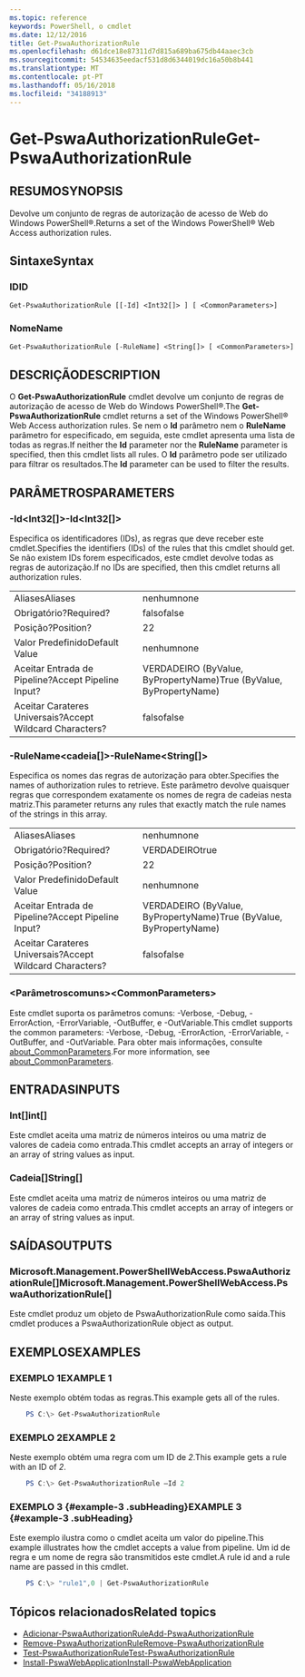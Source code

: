 ```yaml
---
ms.topic: reference
keywords: PowerShell, o cmdlet
ms.date: 12/12/2016
title: Get-PswaAuthorizationRule
ms.openlocfilehash: d61dce18e87311d7d815a689ba675db44aaec3cb
ms.sourcegitcommit: 54534635eedacf531d8d6344019dc16a50b8b441
ms.translationtype: MT
ms.contentlocale: pt-PT
ms.lasthandoff: 05/16/2018
ms.locfileid: "34188913"
---
```

# <a name="get-pswaauthorizationrule"></a><span data-ttu-id="0522d-103">Get-PswaAuthorizationRule</span><span class="sxs-lookup"><span data-stu-id="0522d-103">Get-PswaAuthorizationRule</span></span>

## <a name="synopsis"></a><span data-ttu-id="0522d-104">RESUMO</span><span class="sxs-lookup"><span data-stu-id="0522d-104">SYNOPSIS</span></span>

<span data-ttu-id="0522d-105">Devolve um conjunto de regras de autorização de acesso de Web do Windows PowerShell®.</span><span class="sxs-lookup"><span data-stu-id="0522d-105">Returns a set of the Windows PowerShell® Web Access authorization rules.</span></span>

## <a name="syntax"></a><span data-ttu-id="0522d-106">Sintaxe</span><span class="sxs-lookup"><span data-stu-id="0522d-106">Syntax</span></span>

### <a name="id"></a><span data-ttu-id="0522d-107">ID</span><span class="sxs-lookup"><span data-stu-id="0522d-107">ID</span></span>
```
Get-PswaAuthorizationRule [[-Id] <Int32[]> ] [ <CommonParameters>]
```

### <a name="name"></a><span data-ttu-id="0522d-108">Nome</span><span class="sxs-lookup"><span data-stu-id="0522d-108">Name</span></span>
```
Get-PswaAuthorizationRule [-RuleName] <String[]> [ <CommonParameters>]
```

## <a name="description"></a><span data-ttu-id="0522d-109">DESCRIÇÃO</span><span class="sxs-lookup"><span data-stu-id="0522d-109">DESCRIPTION</span></span>

<span data-ttu-id="0522d-110">O **Get-PswaAuthorizationRule** cmdlet devolve um conjunto de regras de autorização de acesso de Web do Windows PowerShell®.</span><span class="sxs-lookup"><span data-stu-id="0522d-110">The **Get-PswaAuthorizationRule** cmdlet returns a set of the Windows PowerShell® Web Access authorization rules.</span></span>
<span data-ttu-id="0522d-111">Se nem o **Id** parâmetro nem o **RuleName** parâmetro for especificado, em seguida, este cmdlet apresenta uma lista de todas as regras.</span><span class="sxs-lookup"><span data-stu-id="0522d-111">If neither the **Id** parameter nor the **RuleName** parameter is specified, then this cmdlet lists all rules.</span></span> <span data-ttu-id="0522d-112">O **Id** parâmetro pode ser utilizado para filtrar os resultados.</span><span class="sxs-lookup"><span data-stu-id="0522d-112">The **Id** parameter can be used to filter the results.</span></span>

## <a name="parameters"></a><span data-ttu-id="0522d-113">PARÂMETROS</span><span class="sxs-lookup"><span data-stu-id="0522d-113">PARAMETERS</span></span>

### <a name="-idltint32gt"></a><span data-ttu-id="0522d-114">-Id&lt;Int32\[\]&gt;</span><span class="sxs-lookup"><span data-stu-id="0522d-114">-Id&lt;Int32\[\]&gt;</span></span>

<span data-ttu-id="0522d-115">Especifica os identificadores (IDs), as regras que deve receber este cmdlet.</span><span class="sxs-lookup"><span data-stu-id="0522d-115">Specifies the identifiers (IDs) of the rules that this cmdlet should get.</span></span> <span data-ttu-id="0522d-116">Se não existem IDs forem especificados, este cmdlet devolve todas as regras de autorização.</span><span class="sxs-lookup"><span data-stu-id="0522d-116">If no IDs are specified, then this cmdlet returns all authorization rules.</span></span>

|||
|-|-|
| <span data-ttu-id="0522d-117">Aliases</span><span class="sxs-lookup"><span data-stu-id="0522d-117">Aliases</span></span>                              | <span data-ttu-id="0522d-118">nenhum</span><span class="sxs-lookup"><span data-stu-id="0522d-118">none</span></span>                                 |
| <span data-ttu-id="0522d-119">Obrigatório?</span><span class="sxs-lookup"><span data-stu-id="0522d-119">Required?</span></span>                            | <span data-ttu-id="0522d-120">falso</span><span class="sxs-lookup"><span data-stu-id="0522d-120">false</span></span>                                |
| <span data-ttu-id="0522d-121">Posição?</span><span class="sxs-lookup"><span data-stu-id="0522d-121">Position?</span></span>                            | <span data-ttu-id="0522d-122">2</span><span class="sxs-lookup"><span data-stu-id="0522d-122">2</span></span>                                    |
| <span data-ttu-id="0522d-123">Valor Predefinido</span><span class="sxs-lookup"><span data-stu-id="0522d-123">Default Value</span></span>                        | <span data-ttu-id="0522d-124">nenhum</span><span class="sxs-lookup"><span data-stu-id="0522d-124">none</span></span>                                 |
| <span data-ttu-id="0522d-125">Aceitar Entrada de Pipeline?</span><span class="sxs-lookup"><span data-stu-id="0522d-125">Accept Pipeline Input?</span></span>               | <span data-ttu-id="0522d-126">VERDADEIRO (ByValue, ByPropertyName)</span><span class="sxs-lookup"><span data-stu-id="0522d-126">True (ByValue, ByPropertyName)</span></span>       |
| <span data-ttu-id="0522d-127">Aceitar Carateres Universais?</span><span class="sxs-lookup"><span data-stu-id="0522d-127">Accept Wildcard Characters?</span></span>          | <span data-ttu-id="0522d-128">falso</span><span class="sxs-lookup"><span data-stu-id="0522d-128">false</span></span>                                |

### <a name="-rulenameltstringgt"></a><span data-ttu-id="0522d-129">-RuleName&lt;cadeia\[\]&gt;</span><span class="sxs-lookup"><span data-stu-id="0522d-129">-RuleName&lt;String\[\]&gt;</span></span>

<span data-ttu-id="0522d-130">Especifica os nomes das regras de autorização para obter.</span><span class="sxs-lookup"><span data-stu-id="0522d-130">Specifies the names of authorization rules to retrieve.</span></span> <span data-ttu-id="0522d-131">Este parâmetro devolve quaisquer regras que correspondem exatamente os nomes de regra de cadeias nesta matriz.</span><span class="sxs-lookup"><span data-stu-id="0522d-131">This parameter returns any rules that exactly match the rule names of the strings in this array.</span></span>

|||
|-|-|
| <span data-ttu-id="0522d-132">Aliases</span><span class="sxs-lookup"><span data-stu-id="0522d-132">Aliases</span></span>                              | <span data-ttu-id="0522d-133">nenhum</span><span class="sxs-lookup"><span data-stu-id="0522d-133">none</span></span>                                 |
| <span data-ttu-id="0522d-134">Obrigatório?</span><span class="sxs-lookup"><span data-stu-id="0522d-134">Required?</span></span>                            | <span data-ttu-id="0522d-135">VERDADEIRO</span><span class="sxs-lookup"><span data-stu-id="0522d-135">true</span></span>                                 |
| <span data-ttu-id="0522d-136">Posição?</span><span class="sxs-lookup"><span data-stu-id="0522d-136">Position?</span></span>                            | <span data-ttu-id="0522d-137">2</span><span class="sxs-lookup"><span data-stu-id="0522d-137">2</span></span>                                    |
| <span data-ttu-id="0522d-138">Valor Predefinido</span><span class="sxs-lookup"><span data-stu-id="0522d-138">Default Value</span></span>                        | <span data-ttu-id="0522d-139">nenhum</span><span class="sxs-lookup"><span data-stu-id="0522d-139">none</span></span>                                 |
| <span data-ttu-id="0522d-140">Aceitar Entrada de Pipeline?</span><span class="sxs-lookup"><span data-stu-id="0522d-140">Accept Pipeline Input?</span></span>               | <span data-ttu-id="0522d-141">VERDADEIRO (ByValue, ByPropertyName)</span><span class="sxs-lookup"><span data-stu-id="0522d-141">True (ByValue, ByPropertyName)</span></span>       |
| <span data-ttu-id="0522d-142">Aceitar Carateres Universais?</span><span class="sxs-lookup"><span data-stu-id="0522d-142">Accept Wildcard Characters?</span></span>          | <span data-ttu-id="0522d-143">falso</span><span class="sxs-lookup"><span data-stu-id="0522d-143">false</span></span>                                |

### <a name="ltcommonparametersgt"></a><span data-ttu-id="0522d-144">&lt;Parâmetroscomuns&gt;</span><span class="sxs-lookup"><span data-stu-id="0522d-144">&lt;CommonParameters&gt;</span></span>

<span data-ttu-id="0522d-145">Este cmdlet suporta os parâmetros comuns: -Verbose, -Debug, -ErrorAction, -ErrorVariable, -OutBuffer, e -OutVariable.</span><span class="sxs-lookup"><span data-stu-id="0522d-145">This cmdlet supports the common parameters: -Verbose, -Debug, -ErrorAction, -ErrorVariable, -OutBuffer, and -OutVariable.</span></span>
<span data-ttu-id="0522d-146">Para obter mais informações, consulte [about_CommonParameters](http://go.microsoft.com/fwlink/p/?LinkID=113216).</span><span class="sxs-lookup"><span data-stu-id="0522d-146">For more information, see [about_CommonParameters](http://go.microsoft.com/fwlink/p/?LinkID=113216).</span></span>

## <a name="inputs"></a><span data-ttu-id="0522d-147">ENTRADAS</span><span class="sxs-lookup"><span data-stu-id="0522d-147">INPUTS</span></span>

### <a name="int"></a><span data-ttu-id="0522d-148">Int\[\]</span><span class="sxs-lookup"><span data-stu-id="0522d-148">int\[\]</span></span>

<span data-ttu-id="0522d-149">Este cmdlet aceita uma matriz de números inteiros ou uma matriz de valores de cadeia como entrada.</span><span class="sxs-lookup"><span data-stu-id="0522d-149">This cmdlet accepts an array of integers or an array of string values as input.</span></span>

### <a name="string"></a><span data-ttu-id="0522d-150">Cadeia\[\]</span><span class="sxs-lookup"><span data-stu-id="0522d-150">String\[\]</span></span>

<span data-ttu-id="0522d-151">Este cmdlet aceita uma matriz de números inteiros ou uma matriz de valores de cadeia como entrada.</span><span class="sxs-lookup"><span data-stu-id="0522d-151">This cmdlet accepts an array of integers or an array of string values as input.</span></span>

## <a name="outputs"></a><span data-ttu-id="0522d-152">SAÍDAS</span><span class="sxs-lookup"><span data-stu-id="0522d-152">OUTPUTS</span></span>

### <a name="microsoftmanagementpowershellwebaccesspswaauthorizationrule"></a><span data-ttu-id="0522d-153">Microsoft.Management.PowerShellWebAccess.PswaAuthorizationRule\[\]</span><span class="sxs-lookup"><span data-stu-id="0522d-153">Microsoft.Management.PowerShellWebAccess.PswaAuthorizationRule\[\]</span></span>

<span data-ttu-id="0522d-154">Este cmdlet produz um objeto de PswaAuthorizationRule como saída.</span><span class="sxs-lookup"><span data-stu-id="0522d-154">This cmdlet produces a PswaAuthorizationRule object as output.</span></span>


## <a name="examples"></a><span data-ttu-id="0522d-155">EXEMPLOS</span><span class="sxs-lookup"><span data-stu-id="0522d-155">EXAMPLES</span></span>

### <a name="example-1"></a><span data-ttu-id="0522d-156">EXEMPLO 1</span><span class="sxs-lookup"><span data-stu-id="0522d-156">EXAMPLE 1</span></span>

<span data-ttu-id="0522d-157">Neste exemplo obtém todas as regras.</span><span class="sxs-lookup"><span data-stu-id="0522d-157">This example gets all of the rules.</span></span>

```PowerShell
    PS C:\> Get-PswaAuthorizationRule
```

### <a name="example-2"></a><span data-ttu-id="0522d-158">EXEMPLO 2</span><span class="sxs-lookup"><span data-stu-id="0522d-158">EXAMPLE 2</span></span>

<span data-ttu-id="0522d-159">Neste exemplo obtém uma regra com um ID de *2*.</span><span class="sxs-lookup"><span data-stu-id="0522d-159">This example gets a rule with an ID of *2*.</span></span>

```PowerShell
    PS C:\> Get-PswaAuthorizationRule –Id 2
```

### <a name="example-3-example-3-subheading"></a><span data-ttu-id="0522d-160">EXEMPLO 3 {#example-3 .subHeading}</span><span class="sxs-lookup"><span data-stu-id="0522d-160">EXAMPLE 3 {#example-3 .subHeading}</span></span>

<span data-ttu-id="0522d-161">Este exemplo ilustra como o cmdlet aceita um valor do pipeline.</span><span class="sxs-lookup"><span data-stu-id="0522d-161">This example illustrates how the cmdlet accepts a value from pipeline.</span></span>
<span data-ttu-id="0522d-162">Um id de regra e um nome de regra são transmitidos este cmdlet.</span><span class="sxs-lookup"><span data-stu-id="0522d-162">A rule id and a rule name are passed in this cmdlet.</span></span>

```PowerShell
    PS C:\> "rule1",0 | Get-PswaAuthorizationRule
```

## <a name="related-topics"></a><span data-ttu-id="0522d-163">Tópicos relacionados</span><span class="sxs-lookup"><span data-stu-id="0522d-163">Related topics</span></span>

- [<span data-ttu-id="0522d-164">Adicionar-PswaAuthorizationRule</span><span class="sxs-lookup"><span data-stu-id="0522d-164">Add-PswaAuthorizationRule</span></span>](add-pswaauthorizationrule.md)
- [<span data-ttu-id="0522d-165">Remove-PswaAuthorizationRule</span><span class="sxs-lookup"><span data-stu-id="0522d-165">Remove-PswaAuthorizationRule</span></span>](remove-pswaauthorizationrule.md)
- [<span data-ttu-id="0522d-166">Test-PswaAuthorizationRule</span><span class="sxs-lookup"><span data-stu-id="0522d-166">Test-PswaAuthorizationRule</span></span>](test-pswaauthorizationrule.md)
- [<span data-ttu-id="0522d-167">Install-PswaWebApplication</span><span class="sxs-lookup"><span data-stu-id="0522d-167">Install-PswaWebApplication</span></span>](install-pswawebapplication.md)